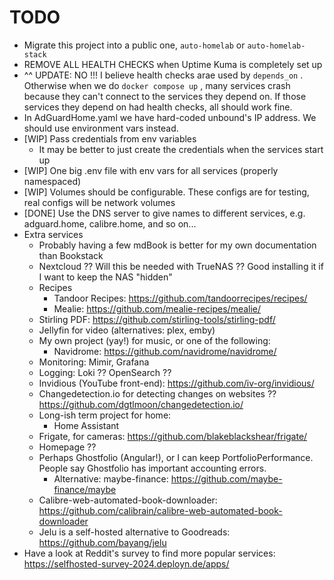 # TODO

- Migrate this project into a public one, `auto-homelab` or `auto-homelab-stack`
- REMOVE ALL HEALTH CHECKS when Uptime Kuma is completely set up
- ^^ UPDATE: NO !!! I believe health checks arae used by `depends_on` . Otherwise
  when we do `docker compose up` , many services crash because they can't connect to the services they depend on.
  If those services they depend on had health checks, all should work fine.
- In AdGuardHome.yaml we have hard-coded unbound's IP address. We should use environment vars instead.
- [WIP] Pass credentials from env variables
    - It may be better to just create the credentials when the services start up
- [WIP] One big .env file with env vars for all services (properly namespaced)
- [WIP] Volumes should be configurable. These configs are for testing, real configs will be network volumes
- [DONE] Use the DNS server to give names to different services, e.g. adguard.home, calibre.home, and so on...
- Extra services
    - Probably having a few mdBook is better for my own documentation than Bookstack
    - Nextcloud ?? Will this be needed with TrueNAS ?? Good installing it if I want to keep the NAS "hidden"
    - Recipes
        - Tandoor Recipes: https://github.com/tandoorrecipes/recipes/
        - Mealie: https://github.com/mealie-recipes/mealie/
    - Stirling PDF: https://github.com/stirling-tools/stirling-pdf/
    - Jellyfin for video (alternatives: plex, emby)
    - My own project (yay!) for music, or one of the following:
        - Navidrome: https://github.com/navidrome/navidrome/
    - Monitoring: Mimir, Grafana
    - Logging: Loki ?? OpenSearch ??
    - Invidious (YouTube front-end): https://github.com/iv-org/invidious/
    - Changedetection.io for detecting changes on websites ?? https://github.com/dgtlmoon/changedetection.io/
    - Long-ish term project for home:
        - Home Assistant
    - Frigate, for cameras: https://github.com/blakeblackshear/frigate/
    - Homepage ??
    - Perhaps Ghostfolio (Angular!), or I can keep PortfolioPerformance. People say Ghostfolio has important accounting
      errors.
        - Alternative: maybe-finance: https://github.com/maybe-finance/maybe
    - Calibre-web-automated-book-downloader: https://github.com/calibrain/calibre-web-automated-book-downloader
    - Jelu is a self-hosted alternative to Goodreads: https://github.com/bayang/jelu
- Have a look at Reddit's survey to find more popular services: https://selfhosted-survey-2024.deployn.de/apps/
